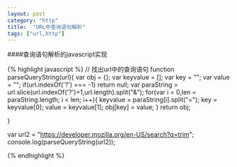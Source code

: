 ```yaml
---
layout: post
category: "http"
title:  "URL中查询语句解析"
tags: ["url,http"]
---
```


####查询语句解析的javascript实现

{% highlight javascript %}
// 找出url中的查询语句
function parseQueryString(url){
	var obj = {};
	var keyvalue = [];
	var key = "";
	var value = "";
	if(url.indexOf('?') === -1) return null;
	var paraString = url.slice(url.indexOf('?')+1,url.length).split("&");
	for(var i = 0,len = paraString.length; i < len; i++){
		keyvalue = paraString[i].split("=");
		key = keyvalue[0];
		value = keyvalue[1];
		obj[key] = value;
	}
	return obj;

}

var url2 = "https://developer.mozilla.org/en-US/search?q=trim";
console.log(parseQueryString(url2));

{% endhighlight %}